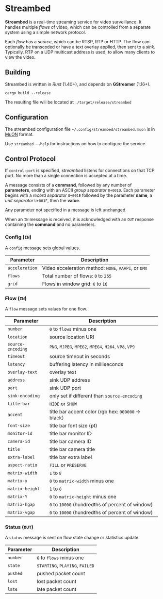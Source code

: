 # Streambed

**Streambed** is a real-time streaming service for video surveillance.  It
handles multiple _flows_ of video, which can be controlled from a separate
system using a simple network protocol.

Each _flow_ has a _source_, which can be RTSP, RTP or HTTP.  The flow can
optionally be transcoded or have a text overlay applied, then sent to a _sink_.
Typically, RTP on a UDP multicast address is used, to allow many clients to view
the video.

## Building

Streambed is written in _Rust_ (1.40+), and depends on **GStreamer** (1.16+).

```
cargo build --release
```

The resulting file will be located at `./target/release/streambed`

## Configuration

The streambed configuration file `~/.config/streambed/streambed.muon` is in
[MuON] format.

Use `streambed --help` for instructions on how to configure the service.

## Control Protocol

If `control-port` is specified, _streambed_ listens for connections on that TCP
port.  No more than a single connection is accepted at a time.

A message consists of a **command**, followed by any number of **parameters**,
ending with an ASCII _group separator_ `U+001D`.  Each parameter begins with a
_record separator_ `U+001E` followed by the parameter **name**, a _unit
separator_ `U+001F`, then the **value**.

Any parameter not specified in a message is left unchanged.

When an `IN` message is received, it is acknowledged with an `OUT` response
containing the **command** and no parameters.

### Config (`IN`)

A `config` message sets global values.

Parameter      | Description
---------------|-----------------------------------------------------
`acceleration` | Video acceleration method: `NONE`, `VAAPI`, or `OMX`
`flows`        | Total number of flows: `0` to `255`
`grid`         | Flows in window grid: `0` to `16`

### Flow (`IN`)

A `flow` message sets values for one flow.

Parameter         | Description
------------------|----------------------------
`number`          | `0` to `flows` minus one
`location`        | source location URI
`source-encoding` | `PNG`, `MJPEG`, `MPEG2`, `MPEG4`, `H264`, `VP8`, `VP9`
`timeout`         | source timeout in seconds
`latency`         | buffering latency in milliseconds
`overlay-text`    | overlay text
`address`         | sink UDP address
`port`            | sink UDP port
`sink-encoding`   | only set if different than `source-encoding`
`title-bar`       | `HIDE` or `SHOW`
`accent`          | title bar accent color (rgb hex: `000000` -> black)
`font-size`       | title bar font size (pt)
`monitor-id`      | title bar monitor ID
`camera-id`       | title bar camera ID
`title`           | title bar camera title
`extra-label`     | title bar extra label
`aspect-ratio`    | `FILL` or `PRESERVE`
`matrix-width`    | `1` to `8`
`matrix-x`        | `0` to `matrix-width` minus one
`matrix-height`   | `1` to `8`
`matrix-Y`        | `0` to `matrix-height` minus one
`matrix-hgap`     | `0` to `10000` (hundredths of percent of window)
`matrix-vgap`     | `0` to `10000` (hundredths of percent of window)

### Status (`OUT`)

A `status` message is sent on flow state change or statistics update.

Parameter | Description
----------|----------------------------
`number`  | `0` to `flows` minus one
`state`   | `STARTING`, `PLAYING`, `FAILED`
`pushed`  | pushed packet count
`lost`    | lost packet count
`late`    | late packet count


[MuON]: https://github.com/muon-data/muon
